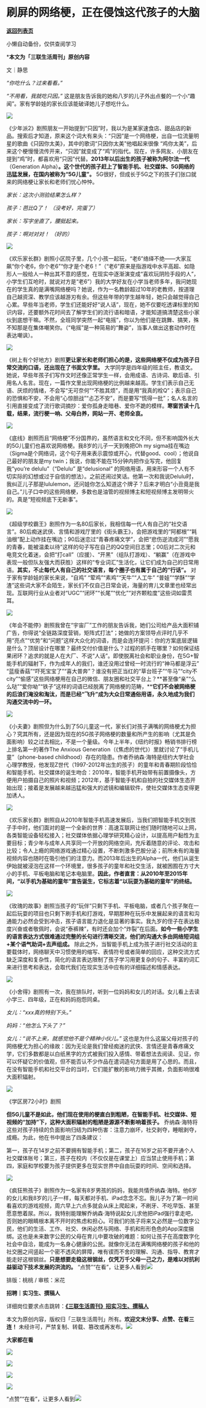 # 刷屏的网络梗，正在侵蚀这代孩子的大脑

[**返回列表页**](/gzh/三联生活周刊)

小懒自动备份，仅供查阅学习

***本文为「三联生活周刊」原创内容**

文｜静思

 _“你吃什么？过来看看。”_

 _“不用看，我就吃只因。”_ 这是朋友告诉我的她和八岁的儿子外出点餐的一个小“趣闻”。家有学龄娃的家长应该能破译她儿子想吃什么。

![](https://mmbiz.qpic.cn/sz_mmbiz_jpg/mscgUN7TcTKZ8XIg79sC7lXj7ptPBGrl1NPPY9WCYW9dUc2ImxJtmE2dcuTib8fTdReP3oY62CNf0mH9qtxFZicA/640?wx_fmt=jpeg&from;=appmsg)

《少年派2》剧照朋友一开始提到“只因”时，我以为是某家速食店、甜品店的新品。搜索后才知道，原来这个词大有来头：“只因”是一个网络梗，出自一位流量明星的歌曲《只因你太美》，其中的歌词“只因你太美”他唱起来很像
“鸡你太美”，后来这个梗慢慢流传开来，“只因”就变成了“鸡”的指代。现在，许多网友、小朋友在提到“鸡”时，都喜欢用“只因”代替。**2013年以后出生的孩子被称为阿尔法一代**
（Generation Alpha）**。这个世代的孩子赶上了智能手机、社交媒体、5G网络的迅猛发展，在国内被称为“5G儿童”。**
5G很好，但成长于5G之下的孩子们张口就来的网络梗让家长和老师们忧心忡忡。

 _家长：这次小测验结果怎么样？_

 _孩子：芭比Q了！ （没考好，完蛋了）_

 _家长：写字坐直了，腰挺起来。_

 _孩子：啊对对对！ （好的）_

![](https://mmbiz.qpic.cn/sz_mmbiz_jpg/mscgUN7TcTKZ8XIg79sC7lXj7ptPBGrlJJ5lZCJzVkbaKGEuib2M27tDFYbumLlwtHawQGc092KnwC1O71JWSjw/640?wx_fmt=jpeg&from;=appmsg)

《欢乐家长群》剧照小区院子里，几个小孩一起玩，“老6”络绎不绝——大家互飙“你个老6，你个老6”“你才是个老6！”（“老6”原来是指游戏中水平高超、如隐形人一般给人一种出其不意的感觉，在现实中逐渐演变成“喜欢玩阴险手段的人”，小学生们互呛时，就说对方是“老6”）我的大学好友在小学当老师多年，我问她现在的学生真的是满嘴网络梗吗？她说，作为一名教龄超过10年的老教师，按道理自己越资深、教学应该越游刃有余。但这些年带的学生越年轻，她只会越觉得自己心累。早些年当老师，学生们还能好好“说人话”，现在，她不仅要吃透课标里的知识内容，还要额外花时间去了解学生们的流行语和暗语，才能知道搞清楚这些小家伙到底想干嘛。不然，全班同学突然一起“电摇”，你以为他们是在跳舞、搞笑，殊不知那是在集体嘲笑你。（“电摇”是一种简易的“舞姿”，当事人做出这套动作时在表达嘲讽）。

![](https://mmbiz.qpic.cn/sz_mmbiz_jpg/mscgUN7TcTKZ8XIg79sC7lXj7ptPBGrl2WZ1Liahu9Oe5eRnSOp0CRasibObT2icvgTz6njPKusibGSgoEz7E01icJQ/640?wx_fmt=jpeg&from;=appmsg)

《树上有个好地方》剧照**更让家长和老师们担心的是，这些网络梗不仅成为孩子日常交流的口语，还出现在了书面文字里。**
大学同学是四年级的班主任，教语文。她说，早些年孩子们写作文时还像正常学生一样，会用成语、古诗词、歇后语、引用名人名言。现在，一篇作文里出现网络梗的比例越来越高。学生们表示自己无语、厌烦的情绪，不会写“无可奈何”“不胜其烦”，而是用“我真的栓Q”；表示自己的恐惧和不安，不会用“心惊胆战”“忐忑不安”，而是要写“慌得一批”；名人名言的引用直接变成了流行歌词摘抄：爱你孤身走暗巷、爱你不跪的模样。**寒窗苦读十几载，结果，流行梗一响、父母白养，网站一开、老师全哀。**

![](https://mmbiz.qpic.cn/sz_mmbiz_jpg/mscgUN7TcTKZ8XIg79sC7lXj7ptPBGrlC0wvdwB3xE8rvl8Uz4iciaDruJVI52iaqz4ia0XpIZlE7SDacbPDtuK3Xw/640?wx_fmt=jpeg&from;=appmsg)

《底线》剧照而且“网络梗”不分国界的，虽然语言和文化不同，但不影响国外长大的5G儿童们也喜欢说网络梗。我8岁的儿子一天到晚把Oh my
sigma挂在嘴边（Sigma是个网络词，这个句子用来表示震惊或开心，代替good、cool）；他说自己最好的朋友是my
twin；我说，你能不能在15分钟内把作业写完，他回复我“you’re delulu”（“Delulu” 是“delusional”
的网络用语，用来形容一个人有不切实际的幻想或过于自信的想法）。之前还闹过笑话。他第一次和我说Delulu时，我纠正儿子那是lululemon，还问娃你怎么知道这个牌子？后来才明白“小丑竟是我自己。”儿子口中的这些网络梗，多数也是油管的视频博主和短视频博主发明带火的。真是“短视频底下无新事”。

![](https://mmbiz.qpic.cn/sz_mmbiz_jpg/mscgUN7TcTIDIBFzmU07AxibHGn2MooftM6ZU2iaAKiaL9vqY716Hp6DkibTx46OevsxYMYjfwed9lsF3wMFj5580g/640?wx_fmt=jpeg&from;=appmsg)

《超级学校霸王》剧照作为一名80后家长，我相信每一代人有自己的“社交语言”。80后痴迷武侠、言情和游戏厅里的《街头霸王》，会把游戏里的“阿都根”“耗油根”配上动作挂在嘴边；90后迷恋过“青春疼痛文学”，会把“悲伤逆流成河”“愿我的青春，能被温柔以待”这样的句子写在自己的QQ空间日志里；00后对二次元和电竞文化着迷，会把“打call”（应援）、“开黑”（组队打游戏）、“躺赢”（在游戏中表现一般但队友强大而获胜）这样的“专业词汇”生活化，让它们成为自己的日常用语。**其实，不止每代人有自己的社交语言，每个圈子也有属于自己的“行话”。**
对于家有学龄娃的家长来说，“自鸡” “荤鸡”“素鸡”“天牛”“人工牛”
“普娃”“学酥”“学渣”这些词大家不会陌生，家长们不仅自己日常会说，海量的育儿文章里也经常出现。互联网行业从业者对“UGC”“闭环”“长尾”“优化”“对齐颗粒度”这些词如雷贯耳。

![](https://mmbiz.qpic.cn/sz_mmbiz_jpg/mscgUN7TcTIDIBFzmU07AxibHGn2Mooftn0kgjQg0JWxumjiaqD6bTWWiccceCwQLnz0Ek1ectjvxZKzDnHtszGJg/640?wx_fmt=jpeg&from;=appmsg)

《年会不能停》剧照我曾在“宇宙厂”工作的朋友告诉我，她们公司给产品大面积铺广告，你得说“全链路深度营销，矩阵式打法”；她做的方案领导点评时几乎不用“亮点”“优势”和“问题”这样大众化的词语，而是会连环提问：你的方案底层逻辑是什么？顶层设计在哪里？最终交付价值是什么？过程的抓手在哪里？如何保证结果闭环？追求的就是人在大厂、不说“人话”。即使脱离社会和职业身份，在5G+智能手机的辐射下，作为成年人的我们，谁还没用过曾经一时流行的“神马都是浮云”
“蓝瘦香菇”“吓死宝宝了”“喜大普奔”？谁没有把正当红的“草台班子”“牛马”“city不city”“偷感”这些网络梗用在自己的微信、朋友圈和社交平台上？**甚至像“亲”“么么哒”“爱你呦”“铁子”这样的词语已经脱离了网络梗的范畴，****它们不会被网络梗的后浪们淹没和淘汰，而是已经“飞升”成为大众日常通俗用语，永久地成为我们沟通交流中的一环。**

![](https://mmbiz.qpic.cn/sz_mmbiz_jpg/mscgUN7TcTIDIBFzmU07AxibHGn2Mooftol2abZPOPP7jNOt9sFFRf47xzRRLq30qdERLTXLKrlqicGukTtpWd7g/640?wx_fmt=jpeg&from;=appmsg)

《小夫妻》剧照但为什么到了5G儿童这一代，家长们对孩子满嘴的网络梗尤为担心？究其所有，还是因为现在的5G孩子网络梗的数量和所产生的影响（尤其是负面影响）较之过去相比，不是一个量级。今年上半年，《纽约时报》畅销书排行榜上排名第一的著作The
Anxious Generation（《焦虑的世代》）里就讨论了“手机儿童”（phone-based
childhood）存在的隐患。作者乔纳森·海特是纽约大学社会心理学教授，他发现Z世代（1997-2012年出生的孩子）的童年和青春期阶段恰恰和智能手机、社交媒体的诞生吻合：2010年，智能手机开始带有前置摄像头，方便用户拍摄自己的照片和视频；2012年，基于智能手机和自拍的社交媒体生态开始出现；接着是发展越来越迅猛和强大的滤镜和编辑软件，使社交媒体生态变得更加诱人。

![](https://mmbiz.qpic.cn/sz_mmbiz_jpg/mscgUN7TcTKZ8XIg79sC7lXj7ptPBGrlichMdKWw2IcNbgTSiadSniauMLzmYmGDOyeqbgE4OkbqPib14VpqQzyyHw/640?wx_fmt=jpeg&from;=appmsg)

《欢乐家长群》剧照自从2010年智能手机高速发展后，当我们把智能手机交到孩子手中时，他们面对的是一个全新的世界：高速互联网让他们随时随地可以上网，各类智能设备轻松接入；社交媒体依据心理学研究精心设计，以提高用户黏性为主要目标；青少年与成年人共享同一个开放的网络空间，充斥着随意的评论、攻击和比较；令人上瘾的网络游戏通过精心设置，不断刺激多巴胺分泌；前所未有的海量视频内容也随时在吸引他们的注意力。而2013年后出生的Alpha一代，他们从诞生伊始就被浸泡在这样一个环境里，很多孩子的童年和社交生活，就被困囿在方寸大小的手机、平板电脑和笔记本电脑里。**因此，作者直言：从2010年至2015年间，“以手机为基础的童年”宣告诞生，它标志着“以玩耍为基础的童年”的终结。**

![](https://mmbiz.qpic.cn/sz_mmbiz_jpg/mscgUN7TcTIDIBFzmU07AxibHGn2MooftDh87jX1KCF0jic019XA81DIOLggAuXbibWcySicz9qL3dk4njC70Q874w/640?wx_fmt=jpeg&from;=appmsg)

《玫瑰的故事》剧照当孩子的“玩伴”只剩下手机、平板电脑，或者几个孩子聚在一起后玩耍的项目也只剩下刷手机和打游戏，早期那种在玩乐中发展起来的语言和沟通能力必然会受到冲击，孩子语言能力退化是显著的事实。我九岁的侄子在表达极度兴奋或者敬佩时，会说“泰裤辣”，有时还会加个“炸裂”在后面。**如今一些小学生的语言表达方式很难通过完整的长句进行清晰交流，他们的沟通大多由网络短词组+某个语气助词+去声组成。**
除此之外，当智能手机上成为孩子进行社交活动的主要载体时，网络聊天中习惯使用的缩写、表情符号或者简单的回应，这种交流方式缺乏深度和复杂性，简化的语言表达限制了孩子学习用更复杂的句子、丰富的词汇来进行思考和表达，会取代我们在现实生活中应有的详细描述和情感表达。

![](https://mmbiz.qpic.cn/sz_mmbiz_jpg/mscgUN7TcTIDIBFzmU07AxibHGn2Mooftp3ibltSTZuxtwapmQ8wiaibtficDiah3ibACjUic3AC1hXXIsCkg6RuLftibyQ/640?wx_fmt=jpeg&from;=appmsg)

《小舍得》剧照有一次，我在排队时，听到一位妈妈和女儿的对话。女儿看上去读小学三、四年级，正在和妈妈抱怨同桌。

 _女儿：“xxx真的特别下头。”_

 _妈妈：“他怎么下头了？”_

 _女儿：“说不上来，就感觉他不是个精神小伙儿。”_
这也是为什么这届父母对孩子的网络梗尤为担心的缘故：因为无论是我们曾经痴迷的武侠、言情还是青春疼痛文学，它们多数都是以白纸黑字的方式被我们投入感情、带着想法去阅读、见证，你可以怀疑它的价值观，但不能否认不少作品在遣词造句方面是用了心思的。而且，在没有智能手机和社交平台的当时，它们能扩散的影响力微乎其微，负面影响很难大面积辐射。

![](https://mmbiz.qpic.cn/sz_mmbiz_jpg/mscgUN7TcTIDIBFzmU07AxibHGn2MooftZRIUCLWSugEwup6vQWFxbia77N09OcPnibibcFSib3IHffPXVypw1f14iaA/640?wx_fmt=jpeg&from;=appmsg)

《学区房72小时》剧照

**但5G儿童不是如此，他们现在使用的梗直白到粗陋，在智能手机、社交媒体、短视频的“加持”下，这种大面积辐射的粗陋是源源不断影响着孩子。**
乔纳森·海特将这些对孩子持续的负面影响归结为四种伤害：注意力崩坏，社交剥夺，睡眠剥夺，成瘾。为此，他在书中提出了四条建议：

第一，孩子在14岁之前不要拥有智能手机；第二，孩子在16岁之前不要开通个人社交媒体账号；第三，孩子在校内（不仅仅是在课堂上）应当禁止使用手机；第四，家庭和学校要为孩子提供更多在现实世界中自由玩耍的时间、空间和选择。

![](https://mmbiz.qpic.cn/sz_mmbiz_jpg/mscgUN7TcTIDIBFzmU07AxibHGn2MooftkjHavheBXTXUaly6SiaNcRibCbqicRgT3wmHFrkib3MAxE31cDrkGTGfFA/640?wx_fmt=jpeg&from;=appmsg)

《疯狂熊孩子》剧照作为一名家有8岁男孩的妈妈，我能共情乔纳森·海特。他6岁的女儿和我8岁的儿子一样，每天都对手机、iPad念念不忘。我儿子为了第一时间看喜欢的游戏视频，周六早上六点多就会从床上爬起来，不刷牙、不吃早饭、甚至愿意憋着尿。所以，我特别能理解乔纳森·海特说起女儿求他把iPad强行拿走吧，否则她的眼睛根本离不开时的焦虑和担心。可我们的孩子将来又必然是一位数字公民，他们的生活、工作、社交、休闲必然与网络、手机和形形色色的App深度捆绑。这也是未来数字公民的父母在育儿中要攻破的难题：如何让孩子在高度数字化社会中自洽，能成为一名身心健康的公民。就像你无法在满嘴网络梗的孩子和他的社交圈之间竖起一个密不透风的屏障，唯有锲而不舍的理解、沟通、指导、教育才能走好这根钢丝。**只是想要走稳这根钢丝，仅凭万千父母一己之力，是难以对抗利益驱动下技术发展的洪流的。**
“点赞”“在看”，让更多人看到![](https://mmbiz.qpic.cn/mmbiz_gif/c2Sib3Mp7pON9hkSZwdTibRHNZSMPyiapUCHJwlyoZVBC3SfmPmF0VKjkm3NiaToQloHFJ6icyicqZnqgXp6pSQJt5gg/640?wx_fmt=gif&from;=appmsg&wxfrom;=5&wx;_lazy=1&tp;=webp)  
  
  
  
  
  

排版：桃桃 / 审核：米花

  
**招聘｜实习生、撰稿人**  

详细岗位要求点击跳转：[**《三联生活周刊》招实习生、撰稿人**](http://mp.weixin.qq.com/s?__biz=MTc5MTU3NTYyMQ==&mid=2651136871&idx=3&sn=f1c0777fe9d31881e5dfca68ebc2937f&chksm=5907324d6e70bb5b3546dfe1c7b31b5fe05664bebbf36356ba9a1a352e0678444cad62875ad4&scene=21#wechat_redirect)

本文为原创内容，版权归「三联生活周刊」所有。**欢迎文末分享、点赞、在看三连！**
未经许可，严禁复制、转载、篡改或再发布。![](https://mmbiz.qpic.cn/sz_mmbiz_png/Gg7Qtoh7Aic9ZTmAdCc80b4nD7xicgPt863QWU7oNswDx19XrjfTtSl8QwatY2EEZGuNd1WRRiapDZjcDhTnNYmBg/640?wx_fmt=other&wxfrom;=5&wx;_lazy=1&wx;_co=1&retryload;=1&tp;=webp)

**大家都在看**

  

[![](https://mmbiz.qpic.cn/mmbiz_jpg/c2Sib3Mp7pOMc4pBSON1efibsrA9ch7MvPtVEZGBsuzOrhEenGgLxzpAiaeBtSaQibgZcQXQN57AK44CKe9D9ytzoA/640?wx_fmt=other&from;=appmsg&wxfrom;=5&wx;_lazy=1&wx;_co=1&tp;=webp)](http://mp.weixin.qq.com/s?__biz=MTc5MTU3NTYyMQ==&mid=2651452107&idx=1&sn=7930d3f7c3b2bdf38b549b24a18bc152&chksm=590be3e16e7c6af7e86531a0ca33ee802ce12005fdc6b66bbcb3038a57be4fc0b9b9ad393a72&scene=21#wechat_redirect)

[![](https://mmbiz.qpic.cn/mmbiz_png/c2Sib3Mp7pOMI20eYB8oSD0Ql9BzqBib3Vs44qerPreVGkQNo8bFU1AWu7nvTR2H9E2rWyn0DMjA9azOzEYtPwQw/640?wx_fmt=other&from;=appmsg&wxfrom;=5&wx;_lazy=1&wx;_co=1&tp;=webp)](http://mp.weixin.qq.com/s?__biz=MTc5MTU3NTYyMQ==&mid=2651452894&idx=1&sn=a6943537de8b5e7bd95620f80540bec0&chksm=590be4f46e7c6de2996b3123ee84018c87827cba8b1eebe4e3cb3c2f38cf18e4c9ba8c14492b&scene=21#wechat_redirect)  

![](https://mmbiz.qpic.cn/sz_mmbiz_png/Gg7Qtoh7Aic9ZTmAdCc80b4nD7xicgPt86k1kgpU51hWCHjV92ryhVW35PLCvLhxLw9XDhXjgeDyZhHSx5EbRcfg/640?wx_fmt=other&wxfrom;=5&wx;_lazy=1&wx;_co=1&retryload;=1&tp;=webp)

  
[![](https://mmbiz.qpic.cn/mmbiz_jpg/c2Sib3Mp7pONuwrdetOsWUZLdDE1J39mLibBBe0vPzCKS1topq8p9JgG9O86KDCNS3SZl7Paa1d80gvHIBg9C0cw/640?wx_fmt=other&from;=appmsg&wxfrom;=5&wx;_lazy=1&wx;_co=1&tp;=webp)]()  
  
“点赞”“在看”，让更多人看到![](https://mmbiz.qpic.cn/mmbiz_gif/c2Sib3Mp7pON9hkSZwdTibRHNZSMPyiapUCHJwlyoZVBC3SfmPmF0VKjkm3NiaToQloHFJ6icyicqZnqgXp6pSQJt5gg/640?wx_fmt=gif&from;=appmsg&wxfrom;=5&wx;_lazy=1&tp;=webp)

